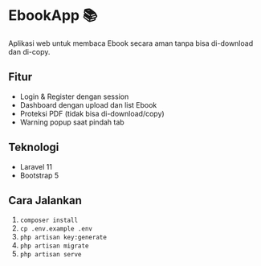 # EbookApp 📚
Aplikasi web untuk membaca Ebook secara aman tanpa bisa di-download dan di-copy.

## Fitur
- Login & Register dengan session
- Dashboard dengan upload dan list Ebook
- Proteksi PDF (tidak bisa di-download/copy)
- Warning popup saat pindah tab

## Teknologi
- Laravel 11
- Bootstrap 5

## Cara Jalankan
1. `composer install`
2. `cp .env.example .env`
3. `php artisan key:generate`
4. `php artisan migrate`
5. `php artisan serve`
